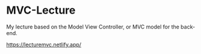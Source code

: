 # MVC-Lecture

My lecture based on the Model View Controller, or MVC model for the back-end.

https://lecturemvc.netlify.app/
